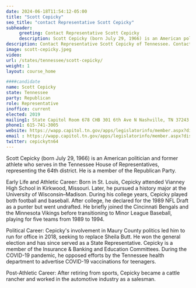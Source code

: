 ```yaml
---
date: 2024-06-18T11:54:12-05:00
title: "Scott Cepicky"
seo_title: "contact Representative Scott Cepicky"
subheader:
     greeting: Contact Representative Scott Cepicky
     description: Scott Cepicky (born July 29, 1966) is an American politician and former athlete who serves in the Tennessee House of Representatives, representing the 64th district. He is a member of the Republican Party.
description: Contact Representative Scott Cepicky of Tennessee. Contact information for Scott Cepicky includes email address, phone number, and mailing address.
image: scott-cepicky.jpeg
video:
url: /states/tennessee/scott-cepicky/
weight: 1
layout: course_home

####candidate
name: Scott Cepicky
state: Tennessee
party: Republican
role: Representative
inoffice: current
elected: 2019
mailing1: State Capitol Room 678 CHB 301 6th Ave N Nashville, TN 37243
phone1: 615-741-3005
website: https://wapp.capitol.tn.gov/apps/legislatorinfo/member.aspx?district=H64/
email : https://wapp.capitol.tn.gov/apps/legislatorinfo/member.aspx?district=H64/
twitter: cepickytn64
---
```

Scott Cepicky (born July 29, 1966) is an American politician and former athlete who serves in the Tennessee House of Representatives, representing the 64th district. He is a member of the Republican Party.

Early Life and Athletic Career:
Born in St. Louis, Cepicky attended Vianney High School in Kirkwood, Missouri. Later, he pursued a history major at the University of Wisconsin–Madison. During his college years, Cepicky played both football and baseball. After college, he declared for the 1989 NFL Draft as a punter but went undrafted. He briefly joined the Cincinnati Bengals and the Minnesota Vikings before transitioning to Minor League Baseball, playing for five teams from 1989 to 1994.

Political Career:
Cepicky's involvement in Maury County politics led him to run for office in 2018, seeking to replace Sheila Butt. He won the general election and has since served as a State Representative. Cepicky is a member of the Insurance & Banking and Education Committees. During the COVID-19 pandemic, he opposed efforts by the Tennessee health department to advertise COVID-19 vaccinations for teenagers.

Post-Athletic Career:
After retiring from sports, Cepicky became a cattle rancher and worked in the automotive industry as a salesman.
